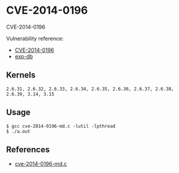 # CVE-2014-0196

CVE-2014-0196

Vulnerability reference:
 * [CVE-2014-0196](https://cve.mitre.org/cgi-bin/cvename.cgi?name=2014-0196)  
 * [exp-db](https://www.exploit-db.com/exploits/33516/)
## Kernels
```
2.6.31, 2.6.32, 2.6.33, 2.6.34, 2.6.35, 2.6.36, 2.6.37, 2.6.38, 2.6.39, 3.14, 3.15
```   

## Usage
```
$ gcc cve-2014-0196-md.c -lutil -lpthread
$ ./a.out
```  


## References
* [cve-2014-0196-md.c](https://dl.packetstormsecurity.net/1405-exploits/cve-2014-0196-md.c)

